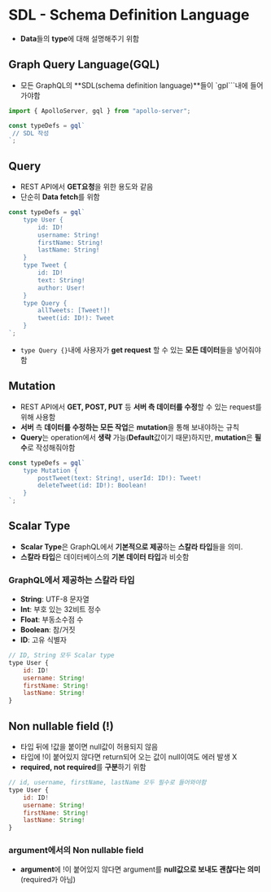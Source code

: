 # SDL - Schema Definition Language

- **Data**들의 **type**에 대해 설명해주기 위함

## Graph Query Language(GQL)

- 모든 GraphQL의 **SDL(schema definition language)**들이 `gpl```내에 들어가야함

```jsx
import { ApolloServer, gql } from "apollo-server";

const typeDefs = gql`
 // SDL 작성
`;
```

## Query

- REST API에서 **GET요청**을 위한 용도와 같음
- 단순히 **Data fetch**를 위함

```jsx
const typeDefs = gql`
	type User {
		id: ID!
		username: String!
		firstName: String!
		lastName: String!
	}
	type Tweet {
		id: ID!
		text: String!
		author: User!
	}
	type Query {
		allTweets: [Tweet!]!
		tweet(id: ID!): Tweet
	}
`;
```

- `type Query {}`내에 사용자가 **get request** 할 수 있는 **모든 데이터**들을 넣어줘야함

## Mutation

- REST API에서 **GET, POST, PUT** 등 **서버 측 데이터를 수정**할 수 있는 request를 위해 사용함
- **서버** 측 **데이터를 수정하는 모든 작업**은 **mutation**을 통해 보내야하는 규칙
- **Query**는 operation에서 **생략** 가능(**Default**값이기 때문)하지만, **mutation**은 **필수**로 작성해줘야함

```jsx
const typeDefs = gql`
	type Mutation {
		postTweet(text: String!, userId: ID!): Tweet!
		deleteTweet(id: ID!): Boolean!
	}
`;
```

## Scalar Type

- **Scalar Type**은 GraphQL에서 **기본적으로 제공**하는 **스칼라 타입**들을 의미.
- **스칼라 타입**은 데이터베이스의 **기본 데이터 타입**과 비슷함

### GraphQL에서 제공하는 스칼라 타입

- **String**: UTF-8 문자열
- **Int**: 부호 있는 32비트 정수
- **Float**: 부동소수점 수
- **Boolean**: 참/거짓
- **ID**: 고유 식별자

```jsx
// ID, String 모두 Scalar type
type User {
	id: ID!
	username: String!
	firstName: String!
	lastName: String!
}
```

## Non nullable field (!)

- 타입 뒤에 !값을 붙이면 null값이 허용되지 않음
- 타입에 !이 붙어있지 않다면 return되어 오는 값이 null이여도 에러 발생 X
- **required, not required**를 **구분**하기 위함

```jsx
// id, username, firstName, lastName 모두 필수로 들어와야함
type User {
	id: ID!
	username: String!
	firstName: String!
	lastName: String!
}
```

### argument에서의 Non nullable field

- **argument**에 !이 붙어있지 않다면 argument를 **null값으로 보내도 괜찮다는 의미**(required가 아님)
